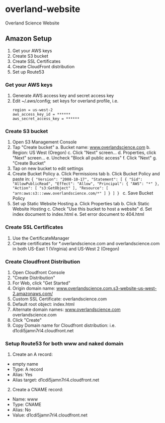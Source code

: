 # overland-website
Overland Science Website


## Amazon Setup

1. Get your AWS keys
2. Create S3 bucket
3. Create SSL Certificates 
4. Create CloudFront distribution
5. Set up Route53


### Get your AWS keys

1. Generate AWS access key and secret access key
2. Edit ~/.aws/config; set keys for overland profile, i.e.
	```[profile overland]
	region = us-west-2
	aws_access_key_id = ******
	aws_secret_access_key = ******
	```


### Create S3 bucket

1. Open S3 Management Console
2. Tap "Create bucket"
	a. Bucket name: www.overlandscience.com
	b. Region: US West (Oregon)
	c. Click "Next" screen...
	d. Properties, click "Next" screen...
	e. Uncheck "Block all public access"
	f. Click "Next"
	g. "Create Bucket"
3. Tap on new bucket to edit settings
4. Create Bucket Policy
	a. Click Permissions tab
	b. Click Bucket Policy and paste in:
		```{
		  "Version": "2008-10-17",
		  "Statement": [
		    {
		      "Sid": "AllowPublicRead",
		      "Effect": "Allow",
		      "Principal": {
		        "AWS": "*"
		      },
		      "Action": [
		        "s3:GetObject"
		      ],
		      "Resource": [
		        "arn:aws:s3:::www.overlandscience.com/*"
		      ]
		    }
		  ]
		}
		```
	c. Save Bucket Policy
5. Set up Static Website Hosting
	a. Click Properties tab
	b. Click Static Website Hosting
	c. Check "Use this bucket to host a website"
	d. Set index document to index.html
	e. Set error document to 404.html


### Create SSL Certificates

1. Use the CertificateManager
2. Create certificates for *.overlandscience.com and overlandscience.com in both US-East 1 (Virginia) and US-West 2 (Oregon)



### Create Cloudfront Distribution

1. Open Cloudfront Console
2. "Create Distribution"
3. For Web, click "Get Started"
4. Origin domain name: www.overlandscience.com.s3-website-us-west-2.amazonaws.com/
5. Custom SSL Certificate: overlandscience.com
6. Default root object: index.html
7. Alternate domain names: www.overlandscience.com overlandscience.com
8. Click "Create"
9. Copy Domain name for Cloudfront distribution: i.e. d1cdi5jamn7rl4.cloudfront.net


### Setup Route53 for both www and naked domain

1. Create an A record:
  - empty name
  - Type: A record
  - Alias: Yes
  - Alias target: d1cdi5jamn7rl4.cloudfront.net

2. Create a CNAME record:
 - Name: www
 - Type: CNAME
 - Alias: No
 - Value: d1cdi5jamn7rl4.cloudfront.net
